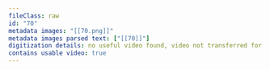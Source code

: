 ```yaml
---
fileClass: raw
id: "70"
metadata images: "[[70.png]]"
metadata images parsed text: ["[[70]]"]
digitization details: no useful video found, video not transferred for parsing
contains usable video: true
---
```

